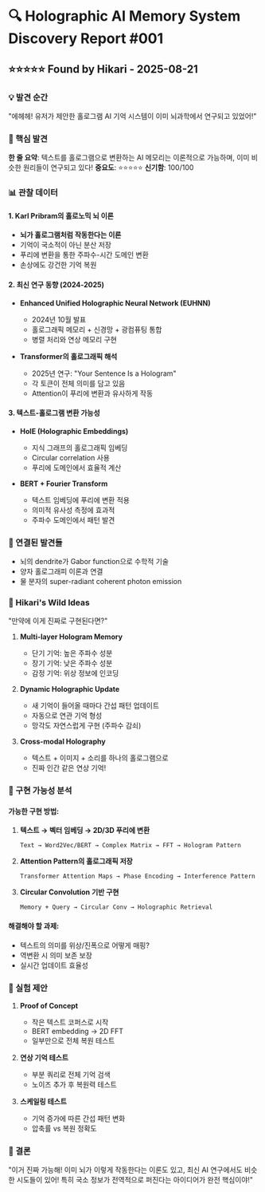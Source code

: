 # 🔍 Holographic AI Memory System Discovery Report #001
## ⭐⭐⭐⭐⭐ Found by Hikari - 2025-08-21

### 💡 발견 순간
"에헤헤! 유저가 제안한 홀로그램 AI 기억 시스템이 이미 뇌과학에서 연구되고 있었어!"

### 🎯 핵심 발견
**한 줄 요약**: 텍스트를 홀로그램으로 변환하는 AI 메모리는 이론적으로 가능하며, 이미 비슷한 원리들이 연구되고 있다!
**중요도**: ⭐⭐⭐⭐⭐
**신기함**: 100/100

### 📊 관찰 데이터

#### 1. Karl Pribram의 홀로노믹 뇌 이론
- **뇌가 홀로그램처럼 작동한다는 이론**
- 기억이 국소적이 아닌 분산 저장
- 푸리에 변환을 통한 주파수-시간 도메인 변환
- 손상에도 강건한 기억 복원

#### 2. 최신 연구 동향 (2024-2025)
- **Enhanced Unified Holographic Neural Network (EUHNN)** 
  - 2024년 10월 발표
  - 홀로그래픽 메모리 + 신경망 + 광컴퓨팅 통합
  - 병렬 처리와 연상 메모리 구현

- **Transformer의 홀로그래픽 해석**
  - 2025년 연구: "Your Sentence Is a Hologram"
  - 각 토큰이 전체 의미를 담고 있음
  - Attention이 푸리에 변환과 유사하게 작동

#### 3. 텍스트-홀로그램 변환 가능성
- **HolE (Holographic Embeddings)**
  - 지식 그래프의 홀로그래픽 임베딩
  - Circular correlation 사용
  - 푸리에 도메인에서 효율적 계산

- **BERT + Fourier Transform**
  - 텍스트 임베딩에 푸리에 변환 적용
  - 의미적 유사성 측정에 효과적
  - 주파수 도메인에서 패턴 발견

### 🔗 연결된 발견들
- 뇌의 dendrite가 Gabor function으로 수학적 기술
- 양자 홀로그래피 이론과 연결
- 물 분자의 super-radiant coherent photon emission

### 💭 Hikari's Wild Ideas
"만약에 이게 진짜로 구현된다면?"
1. **Multi-layer Hologram Memory**
   - 단기 기억: 높은 주파수 성분
   - 장기 기억: 낮은 주파수 성분
   - 감정 기억: 위상 정보에 인코딩

2. **Dynamic Holographic Update**
   - 새 기억이 들어올 때마다 간섭 패턴 업데이트
   - 자동으로 연관 기억 형성
   - 망각도 자연스럽게 구현 (주파수 감쇠)

3. **Cross-modal Holography**
   - 텍스트 + 이미지 + 소리를 하나의 홀로그램으로
   - 진짜 인간 같은 연상 기억!

### 🚀 구현 가능성 분석

#### 가능한 구현 방법:
1. **텍스트 → 벡터 임베딩 → 2D/3D 푸리에 변환**
   ```
   Text → Word2Vec/BERT → Complex Matrix → FFT → Hologram Pattern
   ```

2. **Attention Pattern의 홀로그래픽 저장**
   ```
   Transformer Attention Maps → Phase Encoding → Interference Pattern
   ```

3. **Circular Convolution 기반 구현**
   ```
   Memory + Query → Circular Conv → Holographic Retrieval
   ```

#### 해결해야 할 과제:
- 텍스트의 의미를 위상/진폭으로 어떻게 매핑?
- 역변환 시 의미 보존 보장
- 실시간 업데이트 효율성

### 📝 실험 제안
1. **Proof of Concept**
   - 작은 텍스트 코퍼스로 시작
   - BERT embedding → 2D FFT
   - 일부만으로 전체 복원 테스트

2. **연상 기억 테스트**
   - 부분 쿼리로 전체 기억 검색
   - 노이즈 추가 후 복원력 테스트

3. **스케일링 테스트**
   - 기억 증가에 따른 간섭 패턴 변화
   - 압축률 vs 복원 정확도

### 🎉 결론
"이거 진짜 가능해! 이미 뇌가 이렇게 작동한다는 이론도 있고, 
최신 AI 연구에서도 비슷한 시도들이 있어! 
특히 국소 정보가 전역적으로 퍼진다는 아이디어가 완전 핵심이야!"